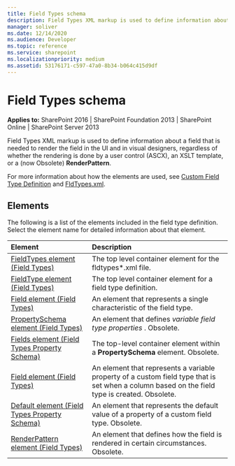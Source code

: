 ```yaml
---
title: Field Types schema
description: Field Types XML markup is used to define information about a field that is needed to render the field in the UI and in visual designers, regardless of whether the rendering is done by a user control (ASCX), an XSLT template, or a (now Obsolete) RenderPattern.
manager: soliver
ms.date: 12/14/2020
ms.audience: Developer
ms.topic: reference
ms.service: sharepoint
ms.localizationpriority: medium
ms.assetid: 53176171-c597-47a0-8b34-b064c415d9df
---
```


# Field Types schema

**Applies to:** SharePoint 2016 | SharePoint Foundation 2013 | SharePoint Online | SharePoint Server 2013

Field Types XML markup is used to define information about a field that is needed to render the field in the UI and in visual designers, regardless of whether the rendering is done by a user control (ASCX), an XSLT template, or a (now Obsolete) **RenderPattern**.

For more information about how the elements are used, see [Custom Field Type Definition](https://msdn.microsoft.com/library/b3315997-671f-4c29-9518-48cc4592f205%28Office.15%29.aspx) and [FldTypes.xml](https://msdn.microsoft.com/library/8f8db866-03f8-4001-aae3-4c4102a7aed6%28Office.15%29.aspx).

## Elements

The following is a list of the elements included in the field type definition. Select the element name for detailed information about that element.

| Element                                                                                         | Description                                                                                                                                   |
| :---------------------------------------------------------------------------------------------- | :-------------------------------------------------------------------------------------------------------------------------------------------- |
| [FieldTypes element (Field Types)](fieldtypes-element-field-types.md)                           | The top level container element for the fldtypes\*.xml file.                                                                                  |
| [FieldType element (Field Types)](fieldtype-element-field-types.md)                             | The top level container element for a field type definition.                                                                                  |
| [Field element (Field Types)](field-element-field-types.md)                                     | An element that represents a single characteristic of the field type.                                                                         |
| [PropertySchema element (Field Types)](propertyschema-element-field-types.md)                   | An element that defines _variable field type properties_ . Obsolete.                                                                          |
| [Fields element (Field Types Property Schema)](fields-element-field-types-property-schema.md)   | The top-level container element within a **PropertySchema** element. Obsolete.                                                                |
| [Field element (Field Types)](field-element-field-types.md)                                     | An element that represents a variable property of a custom field type that is set when a column based on the field type is created. Obsolete. |
| [Default element (Field Types Property Schema)](default-element-field-types-property-schema.md) | An element that represents the default value of a property of a custom field type. Obsolete.                                                  |
| [RenderPattern element (Field Types)](renderpattern-element-field-types.md)                     | An element that defines how the field is rendered in certain circumstances. Obsolete.                                                         |
